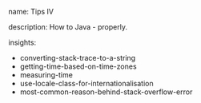 name: Tips IV

description: How to Java - properly.

insights:
  - converting-stack-trace-to-a-string
  - getting-time-based-on-time-zones
  - measuring-time
  - use-locale-class-for-internationalisation
  - most-common-reason-behind-stack-overflow-error
 
